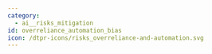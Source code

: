 ```yaml
---
category:
  - ai__risks_mitigation
id: overreliance_automation_bias
icon: /dtpr-icons/risks_overreliance-and-automation.svg
---
```

